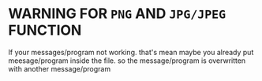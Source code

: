 # WARNING FOR `PNG` AND `JPG/JPEG` FUNCTION

If your messages/program not working. that's mean maybe you already put meesage/program inside the file. so the message/program is overwritten with another message/program
